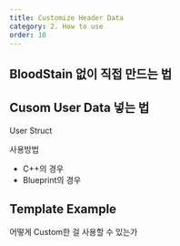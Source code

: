 ```yaml
---
title: Customize Header Data
category: 2. How to use
order: 10
---
```





## BloodStain 없이 직접 만드는 법

## Cusom User Data 넣는 법
<!-- TODO -  -->
User Struct

사용방법
- C++의 경우
- Blueprint의 경우



## Template Example
<!-- TODO - Customize하는 걸 순차적으로 Tutorial 마냥 -->

어떻게 Custom한 걸 사용할 수 있는가